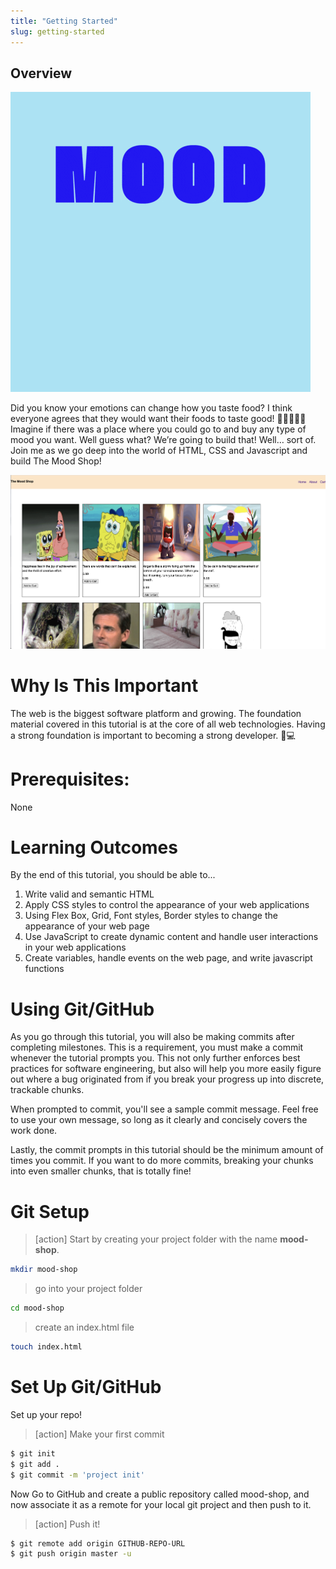 ```yaml
---
title: "Getting Started"
slug: getting-started
---
```


## Overview
![Mood Gif](assets/01_getting-started_mood.gif "Mood Gif")

Did you know your emotions can change how you taste food?  I think everyone agrees that they would want their foods to taste good! 🥗🍔🍕🍇😋
Imagine if there was a place where you could go to and buy any type of mood you want.
Well guess what? We’re going to build that! Well… sort of.
Join me as we go deep into the world of HTML, CSS and Javascript and build The Mood Shop!

![End product](assets/02_getting-started_items-display.png "End product")

# Why Is This Important

The web is the biggest software platform and growing. The foundation material covered in this tutorial is at the core of all web technologies. Having a strong foundation is important to becoming a strong developer. 💪💻


# Prerequisites:

None

# Learning Outcomes

By the end of this tutorial, you should be able to...

1. Write valid and semantic HTML
1. Apply CSS styles to control the appearance of your web applications
1. Using Flex Box, Grid, Font styles, Border styles to change the appearance of your web page
1. Use JavaScript to create dynamic content and handle user interactions in your web applications
1. Create variables, handle events on the web page, and write javascript functions



# Using Git/GitHub

As you go through this tutorial, you will also be making commits after completing milestones. This is a requirement, you must make a commit whenever the tutorial prompts you. This not only further enforces best practices for software engineering, but also will help you more easily figure out where a bug originated from if you break your progress up into discrete, trackable chunks.

When prompted to commit, you'll see a sample commit message. Feel free to use your own message, so long as it clearly and concisely covers the work done.

Lastly, the commit prompts in this tutorial should be the minimum amount of times you commit. If you want to do more commits, breaking your chunks into even smaller chunks, that is totally fine!


# Git Setup

> [action] Start by creating your project folder with the name **mood-shop**.
>
```bash
mkdir mood-shop
```
>
> go into your project folder
>
```bash
cd mood-shop
```
>
> create an index.html file
```bash
touch index.html
```


# Set Up Git/GitHub

Set up your repo!

>[action]
> Make your first commit
>
```bash
$ git init
$ git add .
$ git commit -m 'project init'
```

Now Go to GitHub and create a public repository called mood-shop, and now associate it as a remote for your local git project and then push to it.

>[action]
> Push it!
>
```bash
$ git remote add origin GITHUB-REPO-URL
$ git push origin master -u
```
